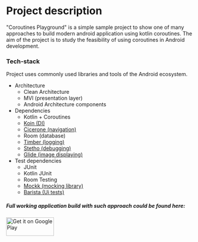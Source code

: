# Project description

"Coroutines Playground" is a simple sample project to show one of many approaches to build modern android application using kotlin coroutines. 
The aim of the project is to study the feasibility of using coroutines in Android development.

### Tech-stack 
Project uses commonly used libraries and tools of the Android ecosystem. 

* Architecture
  * Clean Architecture
  * MVI (presentation layer)
  * Android Architecture components
* Dependencies
  * Kotlin + Coroutines
  * [Koin (DI)](https://github.com/InsertKoinIO/koin)
  * [Cicerone (navigation)](https://github.com/terrakok/Cicerone)
  * Room (database)
  * [Timber (logging)](https://github.com/JakeWharton/timber) 
  * [Stetho (debugging)](https://github.com/facebook/stetho)
  * [Glide (image displaying)](https://github.com/bumptech/glide)
* Test dependencies
  * JUnit
  * Kotlin JUnit
  * Room Testing
  * [Mockk (mocking library)](https://github.com/mockk/mockk)
  * [Barista (Ui tests)](https://github.com/AdevintaSpain/Barista)

##### Full working application build with such approach could be found here: 
[<img src="https://play.google.com/intl/en_us/badges/images/generic/en-play-badge.png" alt="Get it on Google Play" height="50" width="129">](https://play.google.com/store/apps/details?id=com.detectiveriddles.android)

